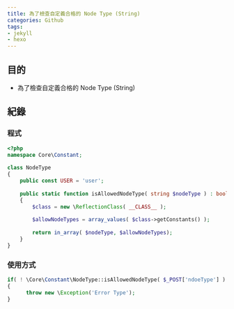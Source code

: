 ```yaml
---
title: 為了檢查自定義合格的 Node Type (String)
categories: Github
tags:
- jekyll
- hexo
---
```

## 目的 ##

 - 為了檢查自定義合格的 Node Type (String)
 
## 紀錄 ##

### 程式 ###
```php
<?php
namespace Core\Constant;
 
class NodeType
{
    public const USER = 'user';
    
    public static function isAllowedNodeType( string $nodeType ) : bool
    {
        $class = new \ReflectionClass( __CLASS__ );
        
        $allowNodeTypes = array_values( $class->getConstants() );
        
        return in_array( $nodeType, $allowNodeTypes);
    }
}
```

### 使用方式 ###

```php
if( ! \Core\Constant\NodeType::isAllowedNodeType( $_POST['ndoeType'] )
{
      throw new \Exception('Error Type');
}
```
